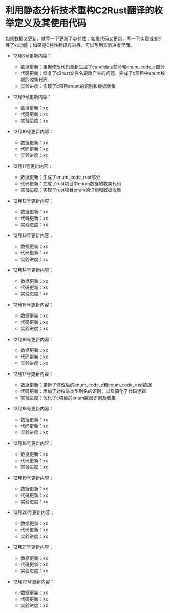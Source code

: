 # 利用静态分析技术重构C2Rust翻译的枚举定义及其使用代码
如果数据又更新，就写一下更新了xx特性；如果代码又更新，写一下实现或者扩展了xx功能；如果是C特性翻译有进展，可以写到实验进度里面。

- 12月8号更新内容：
  - 数据更新：根据修改代码重新生成了candidate部分和enum_code_c部分
  - 代码更新：修复了c2rust文件名更改产生的问题，完成了c项目中enum数据的收集代码
  - 实验进度：实现了c项目enum的识别和数据收集

- 12月9号更新内容：
  - 数据更新：xx
  - 代码更新：xx
  - 实验进度：xx

- 12月10号更新内容：
  - 数据更新：xx
  - 代码更新：xx
  - 实验进度：xx

- 12月11号更新内容：
  - 数据更新：生成了enum_code_rust部分
  - 代码更新：完成了rust项目中enum数据的收集代码
  - 实验进度：实现了rust项目enum的识别和数据收集

- 12月12号更新内容：
  - 数据更新：xx
  - 代码更新：xx
  - 实验进度：xx

- 12月13号更新内容：
  - 数据更新：xx
  - 代码更新：xx
  - 实验进度：xx

- 12月14号更新内容：
  - 数据更新：xx
  - 代码更新：xx
  - 实验进度：xx

- 12月15号更新内容：
  - 数据更新：xx
  - 代码更新：xx
  - 实验进度：xx

- 12月16号更新内容：
  - 数据更新：xx
  - 代码更新：xx
  - 实验进度：xx

- 12月17号更新内容：
  - 数据更新：更新了修改后的enum_code_c和enum_code_rust数据
  - 代码更新：添加了对枚举类型别名的识别，以及简化了代码逻辑
  - 实验进度：优化了c项目的enum数据识别及收集

- 12月18号更新内容：
  - 数据更新：xx
  - 代码更新：xx
  - 实验进度：xx

- 12月18号更新内容：
  - 数据更新：xx
  - 代码更新：xx
  - 实验进度：xx

- 12月19号更新内容：
  - 数据更新：xx
  - 代码更新：xx
  - 实验进度：xx

- 12月20号更新内容：
  - 数据更新：xx
  - 代码更新：xx
  - 实验进度：xx

- 12月21号更新内容：
  - 数据更新：xx
  - 代码更新：xx
  - 实验进度：xx

- 12月22号更新内容：
  - 数据更新：xx
  - 代码更新：xx
  - 实验进度：xx
